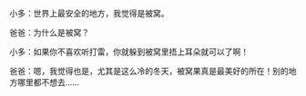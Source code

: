 小多：世界上最安全的地方，我觉得是被窝。

爸爸：为什么是被窝？

小多：如果你不喜欢听打雷，你就躲到被窝里捂上耳朵就可以了啊！

爸爸：嗯，我觉得也是，尤其是这么冷的冬天，被窝果真是最美好的所在！别的地方哪里都不想去……
